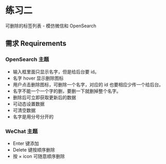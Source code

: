 # 练习二

可删除的标签列表 - 模仿微信和 OpenSearch

## 需求 Requirements

### OpenSearch 主题
- 输入框里面只显示名字，但是给后台要 id。
- 名字 hover 显示删除图标
- 用户点击删除图标，可删除一个名字，对应的 id 也要相应少传一个给后台。
- 名字不能一个一个字的删，要删一下就删掉整个名字。
- 删除后可立即获取更新后的数据
- 可动态设置数据
- 可清空数据
- 名字是用分号分开的

### WeChat 主题

- Enter 键添加
- Delete 键按顺序删除
- 按 × icon 可随意顺序删除
